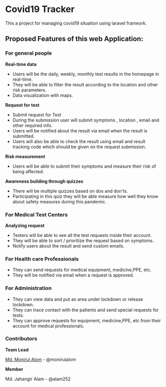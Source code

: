# Covid19 Tracker

This a project for managing covid19 situation using laravel frameork.

## Proposed Features of this web Application:

### For general people

**Real-time data**

- Users will be the daily, weekly, monthly test results in the homepage in real-time.
- They will be able to filter the result according to the location and other risk parameters.
- Data visualization with maps.

 **Request for test**

- Submit request for Test
- During the submission user will submit symptoms , location , email and other required info.
- Users will be notified about the result via email when the result is submitted.
- Users will also be able to check the result using email and result tracking code which should be given on the request submission.

**Risk measurement**

- Users will be able to submit their symptoms and measure their risk of being affected.

**Awareness building through quizzes**

- There will be multiple quizzes based on dos and don'ts.
- Participating in this quiz they will be able measure how well they know about safety measures during this pandemic. 

### For Medical Test Centers

**Analyzing request**

- Testers will be able to see all the test requests inside their account.
- They will be able to sort / prioritize the request based on symptoms.
- Notify users about the result and send custom emails.

### For Health care Professionals

- They can send requests for medical equipment, medicine,PPE, etc.
- They will be notified via email when a request is approved.

### For Administration

- They can view data and put an area under lockdown or release lockdown.
- They can trace contact with the patients and send special requests for tests.
- They can approve requests for equipment, medicine,PPE, etc from their account for medical professionals.


### Contributors
**Team Lead** 

 [Md. Monirul Alom](https://monirulalom.com/) - @monirulalom

**Member** 

Md. Jahangir Alam - @alam252